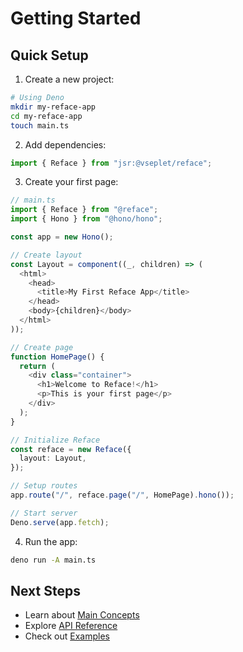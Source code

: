 # Getting Started

## Quick Setup

1. Create a new project:

```bash
# Using Deno
mkdir my-reface-app
cd my-reface-app
touch main.ts
```

2. Add dependencies:

```typescript
import { Reface } from "jsr:@vseplet/reface";
```

3. Create your first page:

```typescript
// main.ts
import { Reface } from "@reface";
import { Hono } from "@hono/hono";

const app = new Hono();

// Create layout
const Layout = component((_, children) => (
  <html>
    <head>
      <title>My First Reface App</title>
    </head>
    <body>{children}</body>
  </html>
));

// Create page
function HomePage() {
  return (
    <div class="container">
      <h1>Welcome to Reface!</h1>
      <p>This is your first page</p>
    </div>
  );
}

// Initialize Reface
const reface = new Reface({
  layout: Layout,
});

// Setup routes
app.route("/", reface.page("/", HomePage).hono());

// Start server
Deno.serve(app.fetch);
```

4. Run the app:

```bash
deno run -A main.ts
```

## Next Steps

- Learn about [Main Concepts](./concepts.md)
- Explore [API Reference](./api.md)
- Check out [Examples](../examples)
